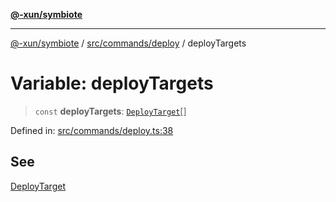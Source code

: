 [**@-xun/symbiote**](../../../../README.md)

***

[@-xun/symbiote](../../../../README.md) / [src/commands/deploy](../README.md) / deployTargets

# Variable: deployTargets

> `const` **deployTargets**: [`DeployTarget`](../enumerations/DeployTarget.md)[]

Defined in: [src/commands/deploy.ts:38](https://github.com/Xunnamius/symbiote/blob/ea9edf73ee9a095bf3bea5793333d39906fa49d1/src/commands/deploy.ts#L38)

## See

[DeployTarget](../enumerations/DeployTarget.md)
